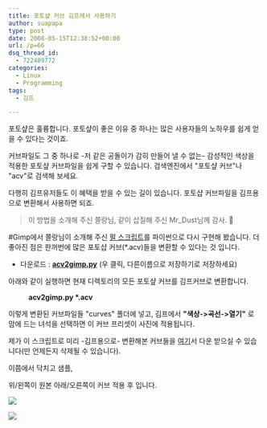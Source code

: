 ```yaml
---
title: 포토샾 커브 김프에서 사용하기
author: suapapa
type: post
date: 2008-05-15T12:38:52+00:00
url: /p=66
dsq_thread_id:
  - 722489772
categories:
  - Linux
  - Programming
tags:
  - 김프

---
```

포토샾은 훌륭합니다. 포토샾이 좋은 이유 중 하나는 많은 사용자들의 노하우를 쉽게 얻을 수 있다는 것이죠.

커브파일도 그 중 하나로 -저 같은 공돌이가 감히 만들어 낼 수 없는- 감성적인 색상을 적용한 포토샾 커브파일을 쉽게 구할 수 있습니다. 검색엔진에서 "포토샾 커브"나 "acv"로 검색해 보세요.

다행히 김프유저들도 이 혜택을 받을 수 있는 길이 있습니다. 포토샵 커브파일을 김프용으로 변환해서 사용하면 되죠.



> 이 방법을 소개해 주신 쫄랑님, 같이 삽질해 주신 Mr_Dust님께 감사. 🙂

#Gimp에서 쫄랑님이 소개해 주신 [펄 스크립트][1]를 파이썬으로 다시 구현해 봤습니다. 더 좋아진 점은 한꺼번에 많은 포토샵 커브(*.acv)들을 변환할 수 있다는 것 입니다.

  * 다운로드 : [**acv2gimp.py**][2]&nbsp;(우 클릭, 다른이름으로 저장하기로 저장하세요)

아래와 같이 실행하면 현재 디렉토리의 모든 포토샾 커브를 김프커브로 변환합니다.

<p style="margin-left: 40px">
  <strong>acv2gimp.py *.acv</strong>
</p>

이렇게 변환된 커브파일들 "curves" 폴더에 넣고, 김프에서 **"색상->곡선->열기"** 로 맘에 드는 녀석을 선택하면 이 커브 프리셋이 사진에 적용됩니다.

제가&nbsp;이 스크립트로 미리&nbsp;-김프용으로-&nbsp;변환해본 커브들을 [여기][3]서 다운 받으실 수 있습니다(만 언제든지 삭제될 수 있습니다).

이쯤에서 닥치고 샘플,

위/왼쪽이 원본 아래/오른쪽이 커브 적용 후 입니다.

![](https://homin.dev/asset/blog/2008/05/byungnabal_cp_red.jpg)

![](https://homin.dev/asset/blog/2008/05/sua_feed_pidgeons_cp_green.jpg)

 [1]: http://www.big-bubbles.fluff.org/blogs/bubbles/archives/000385.html
 [2]: https://homin.dev/svn/OneFiler/acv2gimp.py
 [3]: https://homin.dev/PDS/gimp_curve/